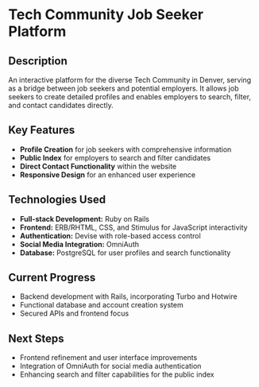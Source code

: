 # Tech Community Job Seeker Platform

## Description
An interactive platform for the diverse Tech Community in Denver, serving as a bridge between job seekers and potential employers. It allows job seekers to create detailed profiles and enables employers to search, filter, and contact candidates directly.

## Key Features
- **Profile Creation** for job seekers with comprehensive information
- **Public Index** for employers to search and filter candidates
- **Direct Contact Functionality** within the website
- **Responsive Design** for an enhanced user experience

## Technologies Used
- **Full-stack Development:** Ruby on Rails
- **Frontend:** ERB/RHTML, CSS, and Stimulus for JavaScript interactivity
- **Authentication:** Devise with role-based access control
- **Social Media Integration:** OmniAuth
- **Database:** PostgreSQL for user profiles and search functionality

## Current Progress
- Backend development with Rails, incorporating Turbo and Hotwire
- Functional database and account creation system
- Secured APIs and frontend focus

## Next Steps
- Frontend refinement and user interface improvements
- Integration of OmniAuth for social media authentication
- Enhancing search and filter capabilities for the public index
